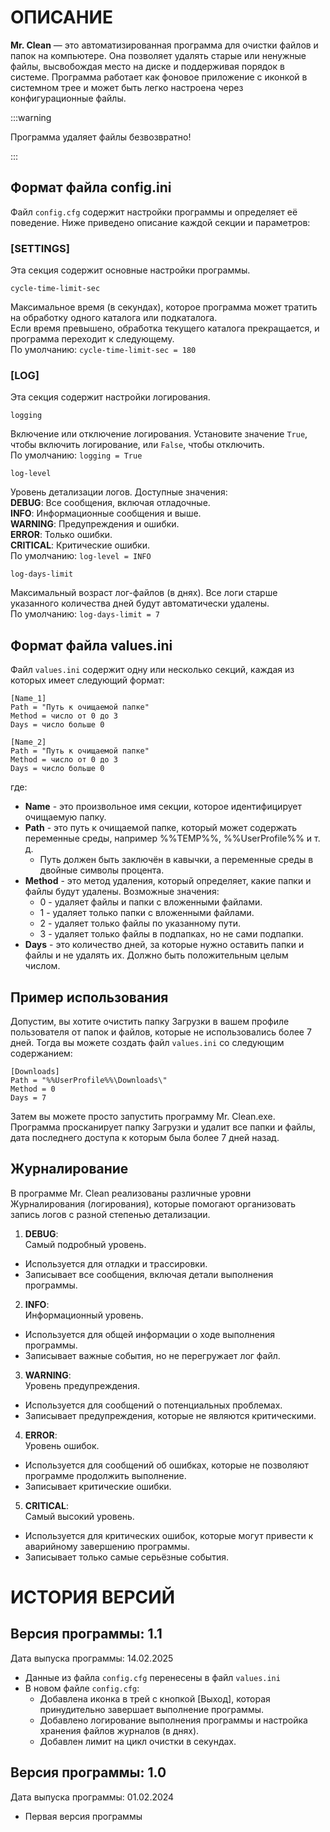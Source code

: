 # ОПИСАНИЕ

**Mr. Clean** — это автоматизированная программа для очистки файлов и папок на компьютере.
Она позволяет удалять старые или ненужные файлы, высвобождая место на диске и поддерживая порядок в системе.
Программа работает как фоновое приложение с иконкой в системном трее и может быть легко настроена через конфигурационные файлы.

:::warning

Программа удаляет файлы безвозвратно!

:::

## Формат файла config.ini<br>
Файл `config.cfg` содержит настройки программы и определяет её поведение. Ниже приведено описание каждой секции и параметров:

### [SETTINGS]
Эта секция содержит основные настройки программы.

```
cycle-time-limit-sec
```
Максимальное время (в секундах), которое программа может тратить на обработку одного каталога или подкаталога.<br>
Если время превышено, обработка текущего каталога прекращается, и программа переходит к следующему.<br>
По умолчанию: `cycle-time-limit-sec = 180`

### [LOG]
Эта секция содержит настройки логирования.

```
logging
```
Включение или отключение логирования. Установите значение `True`, чтобы включить логирование, или `False`, чтобы отключить.<br>
По умолчанию: `logging = True`

```
log-level
```
Уровень детализации логов. Доступные значения:<br>
**DEBUG**: Все сообщения, включая отладочные.<br>
**INFO**: Информационные сообщения и выше.<br>
**WARNING**: Предупреждения и ошибки.<br>
**ERROR**: Только ошибки.<br>
**CRITICAL**: Критические ошибки.<br>
По умолчанию: `log-level = INFO`

```
log-days-limit
```
Максимальный возраст лог-файлов (в днях). Все логи старше указанного количества дней будут автоматически удалены.<br>
По умолчанию: `log-days-limit = 7`


## Формат файла values.ini
Файл `values.ini` содержит одну или несколько секций, каждая из которых имеет следующий формат:
```
[Name_1]
Path = "Путь к очищаемой папке"
Method = число от 0 до 3
Days = число больше 0

[Name_2]
Path = "Путь к очищаемой папке"
Method = число от 0 до 3
Days = число больше 0
```

где:
- **Name** - это произвольное имя секции, которое идентифицирует очищаемую папку.
- **Path** - это путь к очищаемой папке, который может содержать переменные среды, например %%TEMP%%, %%UserProfile%% и т. д.
  - Путь должен быть заключён в кавычки, а переменные среды в двойные символы процента.
- **Method** - это метод удаления, который определяет, какие папки и файлы будут удалены. Возможные значения:
  - 0 - удаляет файлы и папки с вложенными файлами.
  - 1 - удаляет только папки с вложенными файлами.
  - 2 - удаляет только файлы по указанному пути.
  - 3 - удаляет только файлы в подпапках, но не сами подпапки.
- **Days** - это количество дней, за которые нужно оставить папки и файлы и не удалять их. Должно быть положительным целым числом.


## Пример использования
Допустим, вы хотите очистить папку Загрузки в вашем профиле пользователя от папок и файлов, которые не использовались более 7 дней.
Тогда вы можете создать файл `values.ini` со следующим содержанием:
```
[Downloads]
Path = "%%UserProfile%%\Downloads\"
Method = 0
Days = 7
```

Затем вы можете просто запустить программу Mr. Clean.exe.<br>
Программа просканирует папку Загрузки и удалит все папки и файлы, дата последнего доступа к которым была более 7 дней назад.


## Журналирование
В программе Mr. Clean реализованы различные уровни Журналирования (логирования), которые помогают организовать запись логов с разной степенью детализации.

1. **DEBUG**:<br>
Самый подробный уровень.
  - Используется для отладки и трассировки.
  - Записывает все сообщения, включая детали выполнения программы.
2. **INFO**:<br>
Информационный уровень.
  - Используется для общей информации о ходе выполнения программы.
  - Записывает важные события, но не перегружает лог файл.
3. **WARNING**:<br>
Уровень предупреждения.
  - Используется для сообщений о потенциальных проблемах.
  - Записывает предупреждения, которые не являются критическими.
4. **ERROR**:<br>
Уровень ошибок.
  - Используется для сообщений об ошибках, которые не позволяют программе продолжить выполнение.
  - Записывает критические ошибки.
5. **CRITICAL**:<br>
Самый высокий уровень.
  - Используется для критических ошибок, которые могут привести к аварийному завершению программы.
  - Записывает только самые серьёзные события.


# ИСТОРИЯ ВЕРСИЙ

## Версия программы: 1.1
Дата выпуска программы: 14.02.2025

- Данные из файла `config.cfg` перенесены в файл `values.ini`
- В новом файле `config.cfg`:
  - Добавлена иконка в трей с кнопкой [Выход], которая принудительно завершает выполнение программы.
  - Добавлено логирование выполнения программы и настройка хранения файлов журналов (в днях).
  - Добавлен лимит на цикл очистки в секундах.

## Версия программы: 1.0
Дата выпуска программы: 01.02.2024

- Первая версия программы
